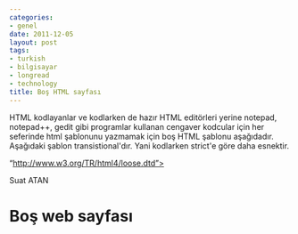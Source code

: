 ```yaml
---
categories:
- genel
date: 2011-12-05
layout: post
tags:
- turkish
- bilgisayar
- longread
- technology
title: Boş HTML sayfası
---
```


HTML kodlayanlar ve kodlarken de hazır HTML editörleri yerine notepad, notepad++, gedit gibi programlar kullanan cengaver kodcular için her seferinde html şablonunu yazmamak için boş HTML şablonu aşağıdadır. Aşağıdaki şablon transistional'dır. Yani kodlarken strict'e göre daha esnektir.  
  
“http://www.w3.org/TR/html4/loose.dtd”>  
  

  
  
Suat ATAN  
  
  

# Boş web sayfası
